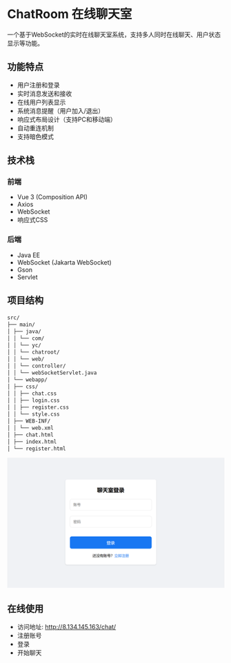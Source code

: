 # ChatRoom 在线聊天室

一个基于WebSocket的实时在线聊天室系统，支持多人同时在线聊天、用户状态显示等功能。

## 功能特点

- 用户注册和登录
- 实时消息发送和接收
- 在线用户列表显示
- 系统消息提醒（用户加入/退出）
- 响应式布局设计（支持PC和移动端）
- 自动重连机制
- 支持暗色模式

## 技术栈

### 前端
- Vue 3 (Composition API)
- Axios
- WebSocket
- 响应式CSS

### 后端
- Java EE
- WebSocket (Jakarta WebSocket)
- Gson
- Servlet

## 项目结构 
```
src/
├── main/
│ ├── java/
│ │ └── com/
│ │ └── yc/
│ │ └── chatroot/
│ │ └── web/
│ │ └── controller/
│ │ └── webSocketServlet.java
│ └── webapp/
│ ├── css/
│ │ ├── chat.css
│ │ ├── login.css
│ │ ├── register.css
│ │ └── style.css
│ ├── WEB-INF/
│ │ └── web.xml
│ ├── chat.html
│ ├── index.html
│ └── register.html
```
![index](image.png)
## 在线使用

- 访问地址: <http://8.134.145.163/chat/>
- 注册账号
- 登录
- 开始聊天
